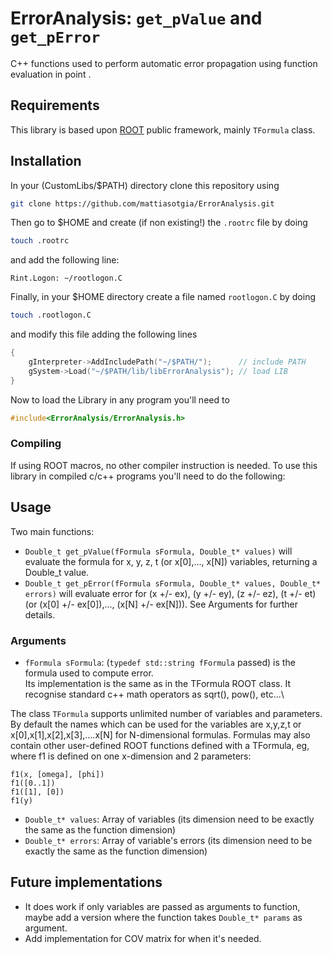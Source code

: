 # ErrorAnalysis: `get_pValue` and `get_pError`
C++ functions used to perform automatic error propagation using function evaluation in point .

## Requirements
This library is based upon [ROOT](https://root.cern/) public framework, mainly `TFormula` class.

## Installation

In your (CustomLibs/$PATH) directory clone this repository using 
```bash
git clone https://github.com/mattiasotgia/ErrorAnalysis.git
```
Then go to $HOME and create (if non existing!) the `.rootrc` file by doing
```bash
touch .rootrc
````
and add the following line:
```
Rint.Logon: ~/rootlogon.C
```

Finally, in your $HOME directory create a file named `rootlogon.C` by doing
```bash
touch .rootlogon.C
```
and modify this file adding the following lines
```cpp
{
    gInterpreter->AddIncludePath("~/$PATH/");      // include PATH
    gSystem->Load("~/$PATH/lib/libErrorAnalysis"); // load LIB
}
```

Now to load the Library in any program you'll need to
```cpp
#include<ErrorAnalysis/ErrorAnalysis.h>
```
### Compiling
If using ROOT macros, no other compiler instruction is needed.
To use this library in compiled c/c++ programs you'll need to do the following: 
## Usage
Two main functions:
- `Double_t get_pValue(fFormula sFormula, Double_t* values)` will evaluate the formula for x, y, z, t (or x[0],..., x[N]) variables, returning a Double_t value.
- `Double_t get_pError(fFormula sFormula, Double_t* values, Double_t* errors)` will evaluate error for (x +/- ex), (y +/- ey), (z +/- ez), (t +/- et) (or (x[0] +/- ex[0]),..., (x[N] +/- ex[N])). See Arguments for further details.
### Arguments
- `fFormula sFormula`: (`typedef std::string fFormula` passed) is the formula used to compute error.\
Its implementation is the same as in the TFormula ROOT class. It recognise standard c++ math operators as sqrt(), pow(), etc...\

The class `TFormula` supports unlimited number of variables and parameters. By default the names which can be used for the variables are x,y,z,t or x[0],x[1],x[2],x[3],....x[N] for N-dimensional formulas.
Formulas may also contain other user-defined ROOT functions defined with a TFormula, eg, where f1 is defined on one x-dimension and 2 parameters:
```
f1(x, [omega], [phi])
f1([0..1])
f1([1], [0])
f1(y)
```

- `Double_t* values`:  Array of variables (its dimension need to be exactly the same as the function dimension)
- `Double_t* errors`:  Array of variable's errors (its dimension need to be exactly the same as the function dimension)


## Future implementations
- It does work if only variables are passed as arguments to function, maybe add a version where the function takes `Double_t* params` as argument.
- Add implementation for COV matrix for when it's needed.
